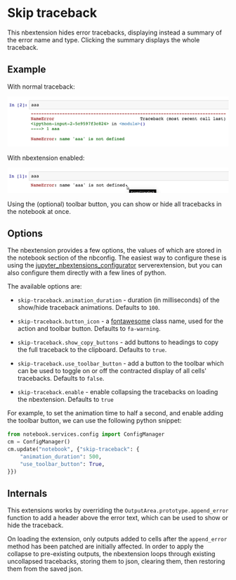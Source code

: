 Skip traceback
==============

This nbextension hides error tracebacks, displaying instead a summary of the
error name and type. Clicking the summary displays the whole traceback.


Example
-------

With normal traceback:

![](traceback.png)

With nbextension enabled:

![](skip-traceback.png)



Using the (optional) toolbar button, you can show or hide all tracebacks in the
notebook at once.


Options
-------

The nbextension provides a few options, the values of which are stored in the
notebook section of the nbconfig. The easiest way to configure these is using
the
[jupyter_nbextensions_configurator](https://github.com/Jupyter-contrib/jupyter_nbextensions_configurator)
serverextension, but you can also configure them directly with a few lines of
python.

The available options are:

* `skip-traceback.animation_duration` - duration (in milliseconds) of the
  show/hide traceback animations. Defaults to `100`.

* `skip-traceback.button_icon` - a
  [fontawesome](https://fontawesome.com/icons)
  class name, used for the action and toolbar button.
  Defaults to `fa-warning`.

* `skip-traceback.show_copy_buttons` - add buttons to headings to copy the
  full traceback to the clipboard. Defaults to `true`.

* `skip-traceback.use_toolbar_button` - add a button to the toolbar which can
  be used to toggle on or off the contracted display of all cells' tracebacks.
  Defaults to `false`.

* `skip-traceback.enable` - enable collapsing the tracebacks on loading the
  nbextension. Defaults to `true`


For example, to set the animation time to half a second, and enable adding the
toolbar button, we can use the following python snippet:

```python
from notebook.services.config import ConfigManager
cm = ConfigManager()
cm.update("notebook", {"skip-traceback": {
    "animation_duration": 500,
    "use_toolbar_button": True,
}})
```


Internals
---------

This extensions works by overriding the `OutputArea.prototype.append_error`
function to add a header above the error text, which can be used to show or
hide the traceback.

On loading the extension, only outputs added to cells after the `append_error`
method has been patched are initially affected. In order to apply the collapse
to pre-existing outputs, the nbextension loops through existing uncollapsed
tracebacks, storing them to json, clearing them, then restoring them from the
saved json.
